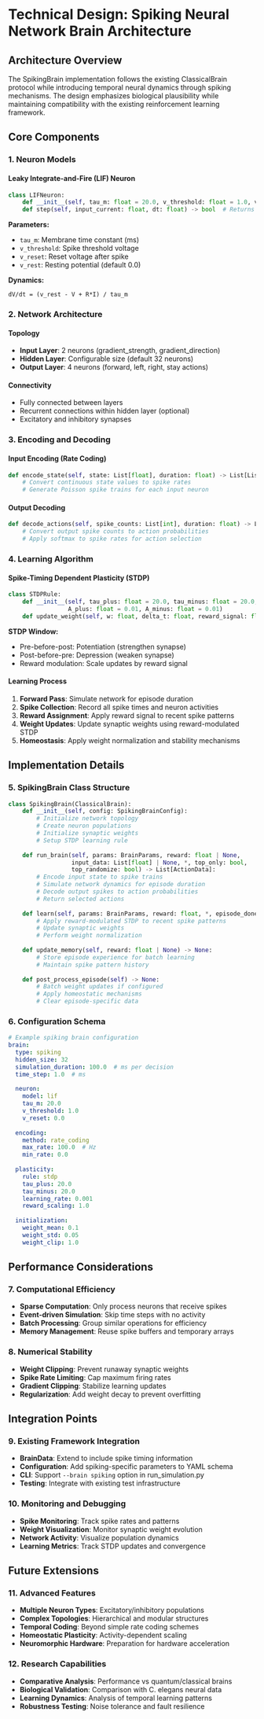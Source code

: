 # Technical Design: Spiking Neural Network Brain Architecture

## Architecture Overview

The SpikingBrain implementation follows the existing ClassicalBrain protocol while introducing temporal neural dynamics through spiking mechanisms. The design emphasizes biological plausibility while maintaining compatibility with the existing reinforcement learning framework.

## Core Components

### 1. Neuron Models

#### Leaky Integrate-and-Fire (LIF) Neuron
```python
class LIFNeuron:
    def __init__(self, tau_m: float = 20.0, v_threshold: float = 1.0, v_reset: float = 0.0)
    def step(self, input_current: float, dt: float) -> bool  # Returns True if spike occurs
```

**Parameters:**
- `tau_m`: Membrane time constant (ms)
- `v_threshold`: Spike threshold voltage
- `v_reset`: Reset voltage after spike
- `v_rest`: Resting potential (default 0.0)

**Dynamics:**
```
dV/dt = (v_rest - V + R*I) / tau_m
```

### 2. Network Architecture

#### Topology
- **Input Layer**: 2 neurons (gradient_strength, gradient_direction)
- **Hidden Layer**: Configurable size (default 32 neurons)
- **Output Layer**: 4 neurons (forward, left, right, stay actions)

#### Connectivity
- Fully connected between layers
- Recurrent connections within hidden layer (optional)
- Excitatory and inhibitory synapses

### 3. Encoding and Decoding

#### Input Encoding (Rate Coding)
```python
def encode_state(self, state: List[float], duration: float) -> List[List[float]]:
    # Convert continuous state values to spike rates
    # Generate Poisson spike trains for each input neuron
```

#### Output Decoding
```python
def decode_actions(self, spike_counts: List[int], duration: float) -> List[ActionData]:
    # Convert output spike counts to action probabilities
    # Apply softmax to spike rates for action selection
```

### 4. Learning Algorithm

#### Spike-Timing Dependent Plasticity (STDP)
```python
class STDPRule:
    def __init__(self, tau_plus: float = 20.0, tau_minus: float = 20.0, 
                 A_plus: float = 0.01, A_minus: float = 0.01)
    def update_weight(self, w: float, delta_t: float, reward_signal: float) -> float
```

**STDP Window:**
- Pre-before-post: Potentiation (strengthen synapse)
- Post-before-pre: Depression (weaken synapse)
- Reward modulation: Scale updates by reward signal

#### Learning Process
1. **Forward Pass**: Simulate network for episode duration
2. **Spike Collection**: Record all spike times and neuron activities
3. **Reward Assignment**: Apply reward signal to recent spike patterns
4. **Weight Updates**: Update synaptic weights using reward-modulated STDP
5. **Homeostasis**: Apply weight normalization and stability mechanisms

## Implementation Details

### 5. SpikingBrain Class Structure

```python
class SpikingBrain(ClassicalBrain):
    def __init__(self, config: SpikingBrainConfig):
        # Initialize network topology
        # Create neuron populations
        # Initialize synaptic weights
        # Setup STDP learning rule
        
    def run_brain(self, params: BrainParams, reward: float | None, 
                  input_data: List[float] | None, *, top_only: bool, 
                  top_randomize: bool) -> List[ActionData]:
        # Encode input state to spike trains
        # Simulate network dynamics for episode duration
        # Decode output spikes to action probabilities
        # Return selected actions
        
    def learn(self, params: BrainParams, reward: float, *, episode_done: bool) -> None:
        # Apply reward-modulated STDP to recent spike patterns
        # Update synaptic weights
        # Perform weight normalization
        
    def update_memory(self, reward: float | None) -> None:
        # Store episode experience for batch learning
        # Maintain spike pattern history
        
    def post_process_episode(self) -> None:
        # Batch weight updates if configured
        # Apply homeostatic mechanisms
        # Clear episode-specific data
```

### 6. Configuration Schema

```yaml
# Example spiking brain configuration
brain:
  type: spiking
  hidden_size: 32
  simulation_duration: 100.0  # ms per decision
  time_step: 1.0  # ms
  
  neuron:
    model: lif
    tau_m: 20.0
    v_threshold: 1.0
    v_reset: 0.0
    
  encoding:
    method: rate_coding
    max_rate: 100.0  # Hz
    min_rate: 0.0
    
  plasticity:
    rule: stdp
    tau_plus: 20.0
    tau_minus: 20.0
    learning_rate: 0.001
    reward_scaling: 1.0
    
  initialization:
    weight_mean: 0.1
    weight_std: 0.05
    weight_clip: 1.0
```

## Performance Considerations

### 7. Computational Efficiency

- **Sparse Computation**: Only process neurons that receive spikes
- **Event-driven Simulation**: Skip time steps with no activity
- **Batch Processing**: Group similar operations for efficiency
- **Memory Management**: Reuse spike buffers and temporary arrays

### 8. Numerical Stability

- **Weight Clipping**: Prevent runaway synaptic weights
- **Spike Rate Limiting**: Cap maximum firing rates
- **Gradient Clipping**: Stabilize learning updates
- **Regularization**: Add weight decay to prevent overfitting

## Integration Points

### 9. Existing Framework Integration

- **BrainData**: Extend to include spike timing information
- **Configuration**: Add spiking-specific parameters to YAML schema
- **CLI**: Support `--brain spiking` option in run_simulation.py
- **Testing**: Integrate with existing test infrastructure

### 10. Monitoring and Debugging

- **Spike Monitoring**: Track spike rates and patterns
- **Weight Visualization**: Monitor synaptic weight evolution
- **Network Activity**: Visualize population dynamics
- **Learning Metrics**: Track STDP updates and convergence

## Future Extensions

### 11. Advanced Features

- **Multiple Neuron Types**: Excitatory/inhibitory populations
- **Complex Topologies**: Hierarchical and modular structures
- **Temporal Coding**: Beyond simple rate coding schemes
- **Homeostatic Plasticity**: Activity-dependent scaling
- **Neuromorphic Hardware**: Preparation for hardware acceleration

### 12. Research Capabilities

- **Comparative Analysis**: Performance vs quantum/classical brains
- **Biological Validation**: Comparison with C. elegans neural data
- **Learning Dynamics**: Analysis of temporal learning patterns
- **Robustness Testing**: Noise tolerance and fault resilience
